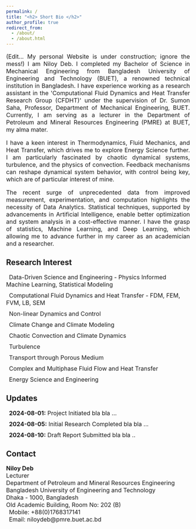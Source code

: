 ```yaml
---
permalink: /
title: "<h2> Short Bio </h2>"
author_profile: true
redirect_from: 
  - /about/
  - /about.html
---
```


<p style="text-align: justify; font-size: 16px"> (Edit... My personal Website is under construction; ignore the mess!) I am Niloy Deb. I completed my Bachelor of Science in Mechanical Engineering from Bangladesh University of Engineering and Technology (BUET), a renowned technical institution in Bangladesh. I have experience working as a research assistant in the 'Computational Fluid Dynamics and Heat Transfer Research Group (CFDHT)' under the supervision of Dr. Sumon Saha, Professor, Department of Mechanical Engineering, BUET. Currently, I am serving as a lecturer in the Department of Petroleum and Mineral Resources Engineering (PMRE) at BUET, my alma mater.</p>
<p style="text-align: justify; font-size: 16px">I have a keen interest in Thermodynamics, Fluid Mechanics, and Heat Transfer, which drives me to explore Energy Science further. I am particularly fascinated by chaotic dynamical systems, turbulence, and the physics of convection. Feedback mechanisms can reshape dynamical system behavior, with control being key, which are of particular interest of mine.</p>
<p style="text-align: justify; font-size: 16px">The recent surge of unprecedented data from improved measurement, experimentation, and computation highlights the necessity of Data Analytics. Statistical techniques, supported by advancements in Artificial Intelligence, enable better optimization and system analysis in a cost-effective manner. I have the grasp of statistics, Machine Learning, and Deep Learning, which allowing me to advance further in my career as an academician and a researcher.</p>
<p style="text-align: justify; font-size: 16px"></p>

<h2> Research Interest </h2>

<ul style="list-style-type: none; padding: 0; font-size: 16px">
    <li style="margin-bottom: 10px;">
      <i class="fa fa-bookmark" style="margin-right: 8px;"></i> Data-Driven Science and Engineering - Physics Informed Machine Learning, Statistical Modeling
    </li>
    <li style="margin-bottom: 10px;">
      <i class="fa fa-bookmark" style="margin-right: 8px;"></i> Computational Fluid Dynamics and Heat Transfer - FDM, FEM, FVM, LB, SEM
    </li>
    <li style="margin-bottom: 10px;">
      <i class="fa fa-bookmark" style="margin-right: 8px;"></i> Non-linear Dynamics and Control
    </li>
    <li style="margin-bottom: 10px;">
      <i class="fa fa-bookmark" style="margin-right: 8px;"></i> Climate Change and Climate Modeling
    </li>
    <li style="margin-bottom: 10px;">
      <i class="fa fa-bookmark" style="margin-right: 8px;"></i> Chaotic Convection and Climate Dynamics
    </li>
    <li style="margin-bottom: 10px;">
      <i class="fa fa-bookmark" style="margin-right: 8px;"></i> Turbulence
    </li>
    <li style="margin-bottom: 10px;">
      <i class="fa fa-bookmark" style="margin-right: 8px;"></i> Transport through Porous Medium
    </li>
    <li style="margin-bottom: 10px;">
      <i class="fa fa-bookmark" style="margin-right: 8px;"></i> Complex and Multiphase Fluid Flow and Heat Transfer
    </li>
    <li style="margin-bottom: 10px;">
      <i class="fa fa-bookmark" style="margin-right: 8px;"></i> Energy Science and Engineering
    </li>
  </ul>

  <h2> Updates </h2>

<ul style="list-style-type: none; padding: 0; font-size: 16px;">
  <li style="margin-bottom: 10px;">
    <i class="fa fa-calendar-day" style="margin-right: 8px;"></i> <span style="font-weight: bold;">2024-08-01:</span> Project Initiated bla bla ...
  </li>
  <li style="margin-bottom: 10px;">
    <i class="fa fa-calendar-day" style="margin-right: 8px;"></i> <span style="font-weight: bold;">2024-08-05:</span> Initial Research Completed bla bla ...
  </li>
  <li style="margin-bottom: 10px;">
    <i class="fa fa-calendar-day" style="margin-right: 8px;"></i> <span style="font-weight: bold;">2024-08-10:</span> Draft Report Submitted bla bla ..
  </li>
</ul>


<h2 >Contact</h2>

<p style="font-size: 16px;">
  <b>Niloy Deb</b><br>
  Lecturer<br>
  Department of Petroleum and Mineral Resources Engineering<br>
  Bangladesh University of Engineering and Technology<br>
  Dhaka - 1000, Bangladesh<br>
  Old Academic Building, Room No: 202 (B)<br>
  <i class="fa fa-phone" style="margin-right: 8px;"></i> Mobile: +88(0)1768317141<br>
  <i class="fa fa-envelope" style="margin-right: 8px;"></i> Email: niloydeb@pmre.buet.ac.bd
</p>

 <script>
        function updateTimeAndDate() {
            const now = new Date();

            // Time formatting
            let hours = now.getHours();
            let minutes = now.getMinutes();
            let seconds = now.getSeconds();
            let ampm = hours >= 12 ? 'PM' : 'AM';
            hours = hours % 12;
            hours = hours ? hours : 12; // the hour '0' should be '12'
            minutes = minutes < 10 ? '0' + minutes : minutes;
            seconds = seconds < 10 ? '0' + seconds : seconds;

            const timeString = `${hours}:${minutes}:${seconds} ${ampm}`;
            document.getElementById('clock').textContent = `Current Time: ${timeString}`;

            // Date formatting
            const year = now.getFullYear();
            const month = now.toLocaleString('default', { month: 'long' });
            const date = now.getDate();
            const day = now.toLocaleString('default', { weekday: 'long' });

            const dateString = `${day}, ${month} ${date}, ${year}`;
            document.getElementById('calendar').textContent = `Today's Date: ${dateString}`;
        }

        // Update every second
        setInterval(updateTimeAndDate, 1000);
        updateTimeAndDate(); // Initial call
    </script>
